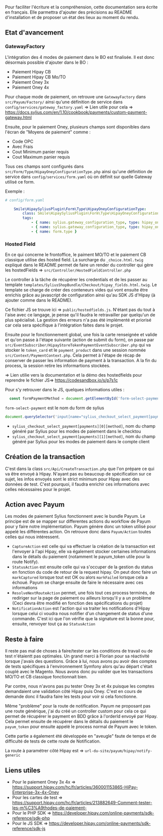 Pour faciliter l'écriture et la compréhension, cette documentation sera écrite en français.
Elle parmettra d'ajouter des précisions au README d'installation et de proposer un état des lieux au moment du rendu.

## Etat d'avancement

### GatewayFactory

L'intégration des 4 modes de paiement dans le BO est finalisée. Il est donc désormais possible d'ajouter dans le BO :
- Paiement Hipay CB
- Paiement Hipay CB Mo/TO
- Paiement Oney 3x
- Paiement Oney 4x
 
Pour chaque mode de paiement, on retrouve une `GatewayFactory` dans `src/Payum/Factory/` ainsi qu'une définition de service dans `config/services/gateway_factory.yaml`
=> Lien utile pour cela => https://docs.sylius.com/en/1.10/cookbook/payments/custom-payment-gateway.html
 
Ensuite, pour le paiement Oney, plusieurs champs sont disponibles dans l'écran de "Moyens de paiement" comme :

- Code OPC
- Avec Frais
- Cout Minimum panier requis
- Cout Maximum panier requis

Tous ces champs sont configurés dans `src/Form/Type/HipayOneyConfigurationType.php` 
ainsi qu'une définition de service dans `config/services/form.yaml` où on définit sur quelle Gateway utilisé ce form.

Exemple :

```yaml
# config/form.yaml

    Smile\HipaySyliusPlugin\Form\Type\HipayOneyConfigurationType:
        class: Smile\HipaySyliusPlugin\Form\Type\HipayOneyConfigurationType
        tags:
            - { name: sylius.gateway_configuration_type, type: hipay_oney3, label: smile_hipay_sylius_plugin.ui.hipay_oney3_gateway_label }
            - { name: sylius.gateway_configuration_type, type: hipay_oney4, label: smile_hipay_sylius_plugin.ui.hipay_oney4_gateway_label }
            - { name: form.type }
```

### Hosted Field

En ce qui concerne le frontoffice, le paiment MO/TO et le paiement CB classique utilise des hosted field.
La surcharge du `_choice.html.twig` expliqué dans le README permet de faire un render du controller qui gère les hostedFields => `src/Controller/HostedFieldController.php`

Le controller à la tâche de récupérer les credentials et de les passer au template `templates/SyliusShopBundle/Checkout/hipay_fields.html.twig`.
Le template se charge de créer des conteneurs vides qui vont ensuite être enrichis grâce au javascript de configuration ainsi qu'au SDK JS d'Hipay (à ajouter comme dans le README).

Ce fichier JS se trouve ici => `public/hostedfields.js`. N'étant pas du tout à l'aise avec ce langage, je pense qu'il faudra le retravailler par quelqu'un de plus spécialisé.
La gestion des erreurs n'a pas été implémenté et priorisé car cela sera spécifique à l'intégration faites dans le projet.

Ensuite pour le fonctionnement global, une fois la carte renseignée et valide et qu'on passe à l'étape suivante (action de submit du form), 
on passe par `src/EventSubscriber/HipayStoreTokenPaymentEventSubscriber.php` qui va stocker le `token_card` et le `payment_product` dans une session nommée `src/Context/PaymentContext.php`.
Cela permet à l'étape de récap de conserver de passer les information de payment à la transaction. A la fin du process, la session retire les informartions stockées. 

=> Lien utilie vers la documentation et la démo des hostedfields pour reprendre le fichier JS=> https://codesandbox.io/s/p7s1c

Pour s'y retrouver dans le JS, quelques informations utiles :

```js
  const formPaymentMethod = document.getElementById('form-select-payment');
```
`form-select-payment` est le nom du form de sylius


```js
document.querySelector('input[name="sylius_checkout_select_payment[payments][0][method]"]')
```
- `sylius_checkout_select_payment[payments][0][method]`, nom du champ généré par Sylius pour les modes de paiement dans le checktou
- `sylius_checkout_select_payment[payments][1][method]`, nom du champ généré par Sylius pour les modes de paiement dans le compte client

## Création de la transaction 

C'est dans la class `src/Api/CreateTransaction.php` que l'on prépare ce qui va être envoyé à Hipay. N'ayant pas eu beaucoup de spécification sur ce sujet, les infos envoyés sont le strict minimum pour Hipay avec des données de test. C'est pourquoi, il faudra enrichir ces informations avec celles nécessaires pour le projet.
 
## Action avec Payum

Les modes de paiement Sylius fonctionnent avec le bundle Payum. Le principe est de se mapper sur differentes actions du workflow de Payum pour y faire notre implémentation. 
Payum génère donc un token utilisé pour appelé les différentes action.
On retrouve donc dans `Payum/Action` toutes celles qui nous intéressent.

- `CaptureAction` est celle qui va effectuer la création de la transaction est l'envoyer à l'api Hipay, elle va également stocker certaines informations dans le détails du paiement (notamment le payum_token utile pour la route Notify).
- `StatusAction` est ensuite celle qui va s'occuper de la gestion du status en fonction du code de retour de la request hipay. On peut donc faire un `markCaptured` lorsque tout est OK ou alors  `markFailed` lorsque cela a échoué.
Payum se charge ensuite de faire le nécessaire avec ces informations
- `ResolveNextRouteAction` permet, une fois tout ces process terminés, de rediriger sur la page de paiement ou ailleurs lorsqu'il y a un problème (Ceci devra être modifié en fonction des spécifications du projet)
- `NotificationAction` est l'action qui va traiter les notifications d'Hipay lorsque celui ci voudra nous notifier d'un changement de status d'une commande. C'est ici que l'on vérifie que la signature est la bonne pour, ensuite, renvoyer tout ça au `StatusAction`

## Reste à faire

Il reste pas mal de choses à faire/tester car les conditions de travail ou de test n'étaientt pas optimales. Un grand merci à Florian pour sa réactivité lorsque j'avais des questions.
Grâce à lui, nous avons pu avoir des comptes de tests spécifiques à l'environnement Symfony alors qu'au départ c'était couplé avec le Magento. Nous avons donc pu valider que les transactions MO/TO et CB classique fonctionnait bien. 

Par contre, nous n'avons pas pu tester Oney 3x et 4x puisque les comptes demandaient une validation côté Hipay puis Oney. C'est en cours de demande donc il faudra faire les tests
pour voir si cela fonctionne. 

Même "problème" pour la route de notification. Payum ne proposant pas une route générique, j'ai du créé un controller custom pour cela ce qui permet de récupérer le payment en BDD grâce à l'orderId envoyé par Hipay.
Cela permet ensuite de récupérer dans le détails du paiement le `payum_token` pour ensuite appelé le process normal de Payum avec le token.

Cette partie a également été développée en "aveugle" faute de temps et de difficulté de tests de cette route de Notification.

La route à paramétrer côté Hipay est => `url-du-site/payum/hipay/notify-generic` 

## Liens utiles

- Pour le paiement Oney 3x 4x => https://support.hipay.com/hc/fr/articles/360001153865-HiPay-Enterprise-3x-4x-Oney
- Pour les cartes de test => https://support.hipay.com/hc/fr/articles/213882649-Comment-tester-les-m%C3%A9thodes-de-paiement-
- Pour le PHP SDK => https://developer.hipay.com/online-payments/sdk-reference/sdk-php
- Pour le JS SDK => https://developer.hipay.com/online-payments/sdk-reference/sdk-js
